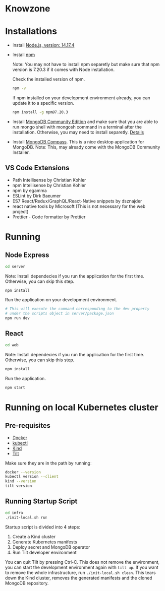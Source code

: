 # Knowzone

# Installations

* Install [Node.js, version: 14.17.4](https://nodejs.org/en/download/)
* Install [npm](https://www.npmjs.com/package/npm)

  Note: You may not have to install npm separetly but make sure that npm version is 7.20.3 if it comes with Node installation.

  Check the installed version of npm.

  ```bash
  npm -v
  ```

  If npm installed on your development environment already, you can update it to a specific version.
  
  ```bash
  npm install -g npm@7.20.3
  ```

* Install [MongoDB Community Edition](https://docs.mongodb.com/manual/administration/install-community/) and make sure that you are able to run mongo shell with mongosh command in a terminal after the installation. Otherwise, you may need to install separetly. [Details](https://www.mongodb.com/try/download/shell)
* Install [MongoDB Compass](https://docs.mongodb.com/compass/current/install/). This is a nice desktop application for MongoDB. Note: This, may already come with the MongoDB Community Installer.

## VS Code Extensions

* Path Intellisense by Christian Kohler
* npm Intellisense by Christian Kohler
* npm by egamma
* ESLint by Dirk Baeumer
* ES7 React/Redux/GraphQL/React-Native snippets by dsznajder
* react native tools by Microsoft (This is not necessary for the web project)
* Prettier - Code formatter by Prettier

# Running

## Node Express

```bash
cd server
```
Note: Install dependecies if you run the application for the first time. Otherwise, you can skip this step. 
```bash
npm install
```

Run the application on your development environment.

```bash
# This will execute the command corresponding to the dev property
# under the scripts object in server/package.json
npm run dev
```

## React

```bash
cd web
```

Note: Install dependecies if you run the application for the first time. Otherwise, you can skip this step. 

```bash
npm install
```

Run the application.

```bash
npm start
```

# Running on local Kubernetes cluster  

## Pre-requisites  

- [Docker](https://docs.docker.com/engine/install)  
- [kubectl](https://kubernetes.io/docs/tasks/tools/#kubectl)  
- [Kind](https://kind.sigs.k8s.io/docs/user/quick-start/#installation)  
- [Tilt](https://docs.tilt.dev/install.html)  

Make sure they are in the path by running:  

```bash
docker --version
kubectl version --client
kind --version
tilt version
```

## Running Startup Script  

```bash
cd infra
./init-local.sh run
```

Startup script is divided into 4 steps:  

1. Create a Kind cluster  
2. Generate Kubernetes manifests  
3. Deploy secret and MongoDB operator  
4. Run Tilt developer environment  

You can quit Tilt by pressing Ctrl-C. This does not remove the environment, you can start the development environment again with `tilt up`. If you want to remove the whole infrastructure, run `./init-local.sh clean`. This tears down the Kind cluster, removes the generated manifests and the cloned MongoDB repository.  
